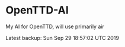 # OpenTTD-AI
My AI for OpenTTD, will use primarily air

Latest backup: Sun Sep 29 18:57:02 UTC 2019
